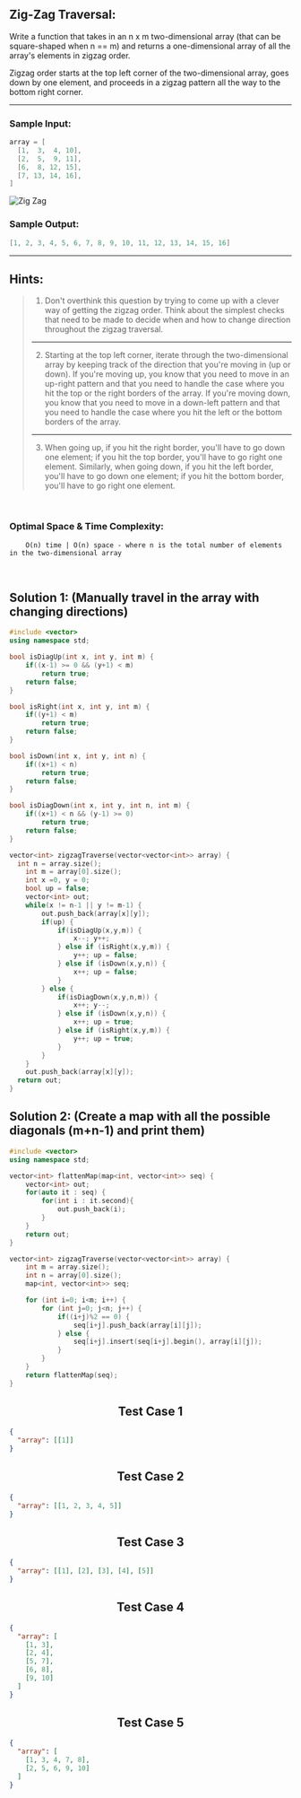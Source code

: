 ## Zig-Zag Traversal:

Write a function that takes in an n x m two-dimensional array (that can be square-shaped when n == m) and returns a one-dimensional array of all the array's elements in zigzag order.

Zigzag order starts at the top left corner of the two-dimensional array, goes down by one element, and proceeds in a zigzag pattern all the way to the bottom right corner.

---

### Sample Input:

```cpp
array = [
  [1,  3,  4, 10],
  [2,  5,  9, 11],
  [6,  8, 12, 15],
  [7, 13, 14, 16],
]
```

![Zig Zag](https://i.ibb.co/RDYtQZZ/zigzag.png)

### Sample Output:

```cpp
[1, 2, 3, 4, 5, 6, 7, 8, 9, 10, 11, 12, 13, 14, 15, 16]
```

---

## Hints:

> 1. Don't overthink this question by trying to come up with a clever way of getting the zigzag order. Think about the simplest checks that need to be made to decide when and how to change direction throughout the zigzag traversal.
>
> ---
>
> 2. Starting at the top left corner, iterate through the two-dimensional array by keeping track of the direction that you're moving in (up or down). If you're moving up, you know that you need to move in an up-right pattern and that you need to handle the case where you hit the top or the right borders of the array. If you're moving down, you know that you need to move in a down-left pattern and that you need to handle the case where you hit the left or the bottom borders of the array.
>
> ---
>
> 3. When going up, if you hit the right border, you'll have to go down one element; if you hit the top border, you'll have to go right one element. Similarly, when going down, if you hit the left border, you'll have to go down one element; if you hit the bottom border, you'll have to go right one element.

<br/>

### Optimal Space & Time Complexity:

```
    O(n) time | O(n) space - where n is the total number of elements in the two-dimensional array
```

<br/>

## Solution 1: (Manually travel in the array with changing directions)

```cpp
#include <vector>
using namespace std;

bool isDiagUp(int x, int y, int m) {
	if((x-1) >= 0 && (y+1) < m)
		return true;
	return false;
}

bool isRight(int x, int y, int m) {
	if((y+1) < m)
		return true;
	return false;
}

bool isDown(int x, int y, int n) {
	if((x+1) < n)
		return true;
	return false;
}

bool isDiagDown(int x, int y, int n, int m) {
	if((x+1) < n && (y-1) >= 0)
		return true;
	return false;
}

vector<int> zigzagTraverse(vector<vector<int>> array) {
  int n = array.size();
	int m = array[0].size();
	int x =0, y = 0;
	bool up = false;
	vector<int> out;
	while(x != n-1 || y != m-1) {
		out.push_back(array[x][y]);
		if(up) {
			if(isDiagUp(x,y,m)) {
				x--; y++;
			} else if (isRight(x,y,m)) {
				y++; up = false;
			} else if (isDown(x,y,n)) {
				x++; up = false;
			}
		} else {
			if(isDiagDown(x,y,n,m)) {
				x++; y--;
			} else if (isDown(x,y,n)) {
				x++; up = true;
			} else if (isRight(x,y,m)) {
				y++; up = true;
			}
		}
	}
	out.push_back(array[x][y]);
  return out;
}
```

## Solution 2: (Create a map with all the possible diagonals (m+n-1) and print them)

```cpp
#include <vector>
using namespace std;

vector<int> flattenMap(map<int, vector<int>> seq) {
	vector<int> out;
	for(auto it : seq) {
		for(int i : it.second){
			out.push_back(i);
		}
	}
	return out;
}

vector<int> zigzagTraverse(vector<vector<int>> array) {
	int m = array.size();
	int n = array[0].size();
  	map<int, vector<int>> seq;

	for (int i=0; i<m; i++) {
		for (int j=0; j<n; j++) {
			if((i+j)%2 == 0) {
				seq[i+j].push_back(array[i][j]);
			} else {
				seq[i+j].insert(seq[i+j].begin(), array[i][j]);
			}
		}
	}
  	return flattenMap(seq);
}
```

## <center>Test Case 1</center>

```json
{
  "array": [[1]]
}
```

## <center>Test Case 2</center>

```json
{
  "array": [[1, 2, 3, 4, 5]]
}
```

## <center>Test Case 3</center>

```json
{
  "array": [[1], [2], [3], [4], [5]]
}
```

## <center>Test Case 4</center>

```json
{
  "array": [
    [1, 3],
    [2, 4],
    [5, 7],
    [6, 8],
    [9, 10]
  ]
}
```

## <center>Test Case 5</center>

```json
{
  "array": [
    [1, 3, 4, 7, 8],
    [2, 5, 6, 9, 10]
  ]
}
```
